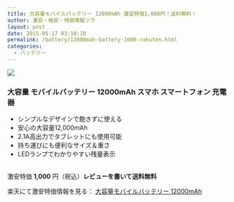 ```yaml
---
title: 大容量モバイルバッテリー 12000mAh 激安特価1,000円！送料無料！
author: 激安・格安・特価情報ツウ
layout: post
date: 2015-05-17 03:10:10
permalink: /battery/12000mah-battery-1000-rakuten.html
categories:
  - バッテリー
---
```

<div class="img-bg2 img_L">
  <a href="http://hb.afl.rakuten.co.jp/hgc/13fa22b7.d4d890c9.13fa22b8.ec7ddc8f/?pc=http%3a%2f%2fitem.rakuten.co.jp%2fauc-california%2f10004605%2f%3fscid%3daf_link_img&amp;m=http%3a%2f%2fm.rakuten.co.jp%2fauc-california%2fi%2f10004605%2f" target="_blank"><img src ="http://hbb.afl.rakuten.co.jp/hgb/?pc=http%3a%2f%2fthumbnail.image.rakuten.co.jp%2f%400_mall%2fauc-california%2fcabinet%2f03611781%2fimgrc0068044927.jpg%3f_ex%3d240x240&amp;m=http%3a%2f%2fthumbnail.image.rakuten.co.jp%2f%400_mall%2fauc-california%2fcabinet%2f03611781%2fimgrc0068044927.jpg%3f_ex%3d80x80" border="0"></a>
</div>

### 大容量 モバイルバッテリー 12000mAh スマホ スマートフォン 充電器
<!--more-->

* シンプルなデザインで飽きずに使える
* 安心の大容量12,000mAh
* 2.1A高出力でタブレットにも使用可能
* 持ち運びにも便利なサイズ＆重さ
* LEDランプでわかりやすい残量表示

<br clear="all" />激安特価 <span class="tokka-price"><strong>1,000</strong></span> 円（税込）**レビューを書いて送料無料**

楽天にて激安特価情報を見る： <a href="http://hb.afl.rakuten.co.jp/hgc/13fa22b7.d4d890c9.13fa22b8.ec7ddc8f/?pc=http%3a%2f%2fitem.rakuten.co.jp%2fauc-california%2f10004605%2f%3fscid%3daf_link_img&amp;m=http%3a%2f%2fm.rakuten.co.jp%2fauc-california%2fi%2f10004605%2f" target="_blank"><span class="fs150p">大容量モバイルバッテリー 12000mAh</span></a>